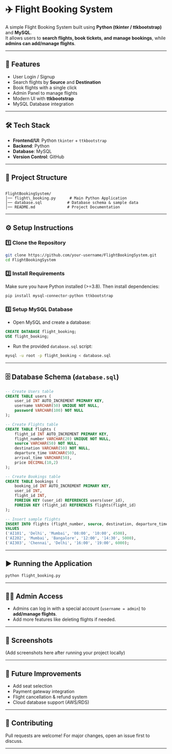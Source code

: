 
# ✈️ Flight Booking System

A simple Flight Booking System built using **Python (tkinter / ttkbootstrap)** and **MySQL**.  
It allows users to **search flights, book tickets, and manage bookings**, while **admins can add/manage flights**.

---

## 🚀 Features
- User Login / Signup
- Search flights by **Source** and **Destination**
- Book flights with a single click
- Admin Panel to manage flights
- Modern UI with **ttkbootstrap**
- MySQL Database integration

---

## 🛠️ Tech Stack
- **Frontend/UI**: Python `tkinter` + `ttkbootstrap`
- **Backend**: Python
- **Database**: MySQL
- **Version Control**: GitHub

---

## 📂 Project Structure
```

FlightBookingSystem/
│── flight\_booking.py      # Main Python Application
│── database.sql           # Database schema & sample data
│── README.md              # Project Documentation

````

---

## ⚙️ Setup Instructions

### 1️⃣ Clone the Repository
```bash
git clone https://github.com/your-username/FlightBookingSystem.git
cd FlightBookingSystem
````

### 2️⃣ Install Requirements

Make sure you have Python installed (>=3.8). Then install dependencies:

```bash
pip install mysql-connector-python ttkbootstrap
```

### 3️⃣ Setup MySQL Database

* Open MySQL and create a database:

```sql
CREATE DATABASE flight_booking;
USE flight_booking;
```

* Run the provided `database.sql` script:

```bash
mysql -u root -p flight_booking < database.sql
```

---

## 🗄️ Database Schema (`database.sql`)

```sql
-- Create Users table
CREATE TABLE users (
    user_id INT AUTO_INCREMENT PRIMARY KEY,
    username VARCHAR(50) UNIQUE NOT NULL,
    password VARCHAR(100) NOT NULL
);

-- Create Flights table
CREATE TABLE flights (
    flight_id INT AUTO_INCREMENT PRIMARY KEY,
    flight_number VARCHAR(20) UNIQUE NOT NULL,
    source VARCHAR(50) NOT NULL,
    destination VARCHAR(50) NOT NULL,
    departure_time VARCHAR(50),
    arrival_time VARCHAR(50),
    price DECIMAL(10,2)
);

-- Create Bookings table
CREATE TABLE bookings (
    booking_id INT AUTO_INCREMENT PRIMARY KEY,
    user_id INT,
    flight_id INT,
    FOREIGN KEY (user_id) REFERENCES users(user_id),
    FOREIGN KEY (flight_id) REFERENCES flights(flight_id)
);

-- Insert sample flights
INSERT INTO flights (flight_number, source, destination, departure_time, arrival_time, price)
VALUES
('AI101', 'Delhi', 'Mumbai', '08:00', '10:00', 4500),
('AI202', 'Mumbai', 'Bangalore', '12:00', '14:30', 5000),
('AI303', 'Chennai', 'Delhi', '16:00', '19:00', 6000);
```

---

## ▶️ Running the Application

```bash
python flight_booking.py
```

---

## 👨‍💻 Admin Access

* Admins can log in with a special account (`username = admin`) to **add/manage flights**.
* Add more features like deleting flights if needed.

---

## 📸 Screenshots

(Add screenshots here after running your project locally)

---

## 📌 Future Improvements

* Add seat selection
* Payment gateway integration
* Flight cancellation & refund system
* Cloud database support (AWS/RDS)

---

## 🤝 Contributing

Pull requests are welcome! For major changes, open an issue first to discuss.

---


